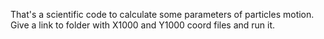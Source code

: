 That's a scientific code to calculate some parameters of particles motion. Give a link to folder with X1000 and Y1000 coord files and run it.
